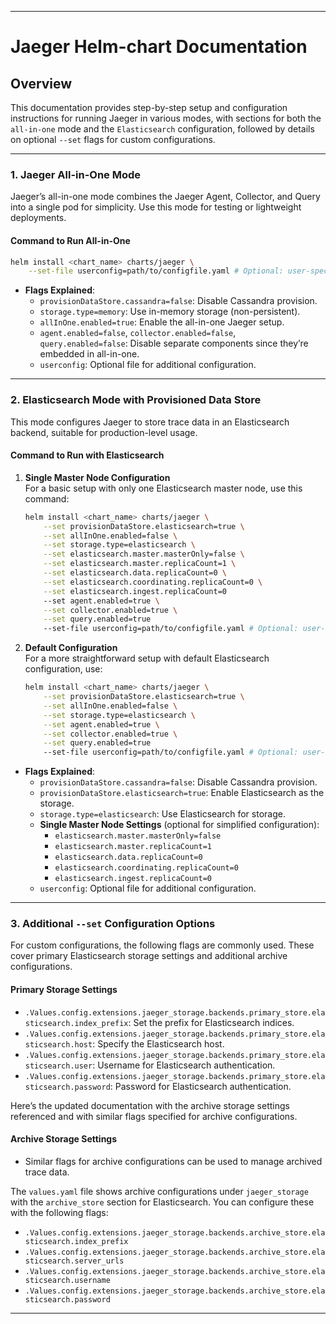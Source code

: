 
---

# Jaeger Helm-chart Documentation

## Overview
This documentation provides step-by-step setup and configuration instructions for running Jaeger in various modes, with sections for both the `all-in-one` mode and the `Elasticsearch` configuration, followed by details on optional `--set` flags for custom configurations.

---

### 1. Jaeger All-in-One Mode

Jaeger’s all-in-one mode combines the Jaeger Agent, Collector, and Query into a single pod for simplicity. Use this mode for testing or lightweight deployments.

#### **Command to Run All-in-One**

```bash
helm install <chart_name> charts/jaeger \
    --set-file userconfig=path/to/configfile.yaml # Optional: user-specific config
```

- **Flags Explained**:
  - `provisionDataStore.cassandra=false`: Disable Cassandra provision.
  - `storage.type=memory`: Use in-memory storage (non-persistent).
  - `allInOne.enabled=true`: Enable the all-in-one Jaeger setup.
  - `agent.enabled=false`, `collector.enabled=false`, `query.enabled=false`: Disable separate components since they’re embedded in all-in-one.
  - `userconfig`: Optional file for additional configuration.


---

### 2. Elasticsearch Mode with Provisioned Data Store

This mode configures Jaeger to store trace data in an Elasticsearch backend, suitable for production-level usage. 

#### **Command to Run with Elasticsearch**

1. **Single Master Node Configuration**  
   For a basic setup with only one Elasticsearch master node, use this command:

   ```bash
   helm install <chart_name> charts/jaeger \
       --set provisionDataStore.elasticsearch=true \
       --set allInOne.enabled=false \
       --set storage.type=elasticsearch \
       --set elasticsearch.master.masterOnly=false \
       --set elasticsearch.master.replicaCount=1 \
       --set elasticsearch.data.replicaCount=0 \
       --set elasticsearch.coordinating.replicaCount=0 \
       --set elasticsearch.ingest.replicaCount=0
       --set agent.enabled=true \
       --set collector.enabled=true \
       --set query.enabled=true
       --set-file userconfig=path/to/configfile.yaml # Optional: user-specific config
   ```

2. **Default Configuration**  
   For a more straightforward setup with default Elasticsearch configuration, use:

   ```bash
   helm install <chart_name> charts/jaeger \
       --set provisionDataStore.elasticsearch=true \
       --set allInOne.enabled=false \
       --set storage.type=elasticsearch \
       --set agent.enabled=true \
       --set collector.enabled=true \
       --set query.enabled=true
       --set-file userconfig=path/to/configfile.yaml # Optional: user-specific config
   ```

- **Flags Explained**:
  - `provisionDataStore.cassandra=false`: Disable Cassandra provision.
  - `provisionDataStore.elasticsearch=true`: Enable Elasticsearch as the storage.
  - `storage.type=elasticsearch`: Use Elasticsearch for storage.
  - **Single Master Node Settings** (optional for simplified configuration):
    - `elasticsearch.master.masterOnly=false`
    - `elasticsearch.master.replicaCount=1`
    - `elasticsearch.data.replicaCount=0`
    - `elasticsearch.coordinating.replicaCount=0`
    - `elasticsearch.ingest.replicaCount=0`
  - `userconfig`: Optional file for additional configuration.

--- 


### 3. Additional `--set` Configuration Options

For custom configurations, the following flags are commonly used. These cover primary Elasticsearch storage settings and additional archive configurations.

#### **Primary Storage Settings**
- `.Values.config.extensions.jaeger_storage.backends.primary_store.elasticsearch.index_prefix`: Set the prefix for Elasticsearch indices.
- `.Values.config.extensions.jaeger_storage.backends.primary_store.elasticsearch.host`: Specify the Elasticsearch host.
- `.Values.config.extensions.jaeger_storage.backends.primary_store.elasticsearch.user`: Username for Elasticsearch authentication.
- `.Values.config.extensions.jaeger_storage.backends.primary_store.elasticsearch.password`: Password for Elasticsearch authentication.

Here’s the updated documentation with the archive storage settings referenced and with similar flags specified for archive configurations.


#### **Archive Storage Settings**
- Similar flags for archive configurations can be used to manage archived trace data. 

The `values.yaml` file shows archive configurations under `jaeger_storage` with the `archive_store` section for Elasticsearch. You can configure these with the following flags:

- `.Values.config.extensions.jaeger_storage.backends.archive_store.elasticsearch.index_prefix`
- `.Values.config.extensions.jaeger_storage.backends.archive_store.elasticsearch.server_urls`
- `.Values.config.extensions.jaeger_storage.backends.archive_store.elasticsearch.username`
- `.Values.config.extensions.jaeger_storage.backends.archive_store.elasticsearch.password`

---
